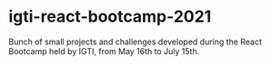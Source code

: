 # igti-react-bootcamp-2021
 Bunch of small projects and challenges developed during the React Bootcamp held by IGTI, from May 16th to July 15th.

